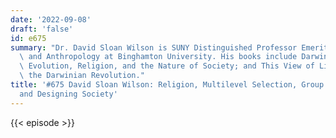 ```yaml
---
date: '2022-09-08'
draft: 'false'
id: e675
summary: "Dr. David Sloan Wilson is SUNY Distinguished Professor Emeritus of Biology\
  \ and Anthropology at Binghamton University. His books include Darwin\u2019s Cathedral:\
  \ Evolution, Religion, and the Nature of Society; and This View of Life: Completing\
  \ the Darwinian Revolution."
title: '#675 David Sloan Wilson: Religion, Multilevel Selection, Group Selection,
  and Designing Society'
---
```

{{< episode >}}
